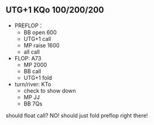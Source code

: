 ## UTG+1 KQo 100/200/200
* PREFLOP：
  * BB open 600
  * UTG+1 call
  * MP raise 1600
  * all call
* FLOP: A73
  * MP 2000
  * BB call
  * UTG+1 fold
* turn/river: KTo
  * check to show down
  * MP JJ
  * BB 7Qs

should float call? NO! should just fold preflop right there!
